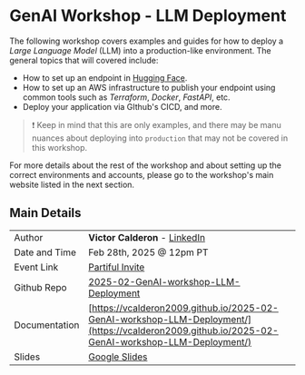 # GenAI Workshop - LLM Deployment

The following workshop covers examples and guides for how to deploy a
*Large Language Model* (LLM) into a production-like environment. The
general topics that will covered include:

- How to set up an endpoint in [Hugging Face](https://huggingface.co/).
- How to set up an AWS infrastructure to publish your endpoint using common
    tools such as *Terraform*, *Docker*, *FastAPI*, etc.
- Deploy your application via GIthub's CICD, and more.


> :exclamation: Keep in mind that this are only examples, and there may be
    manu nuances about deploying into `production` that may not be covered
    in this workshop.

For more details about the rest of the workshop and about setting up
the correct environments and accounts, please go to the workshop's
main website listed in the next section.


## Main Details

|               |                                                                                                                          |
|---------------|--------------------------------------------------------------------------------------------------------------------------|
| Author        | **Victor Calderon** - [LinkedIn](https://www.linkedin.com/in/vcalderon/)                                                 |
| Date and Time | Feb 28th, 2025 @ 12pm PT                                                                                                 |
| Event Link    | [Partiful Invite](https://partiful.com/e/azs3LLkZ0TPzl89mXE7G)                                                           |
| Github Repo   | [2025-02-GenAI-workshop-LLM-Deployment](https://github.com/vcalderon2009/2025-02-GenAI-workshop-LLM-Deployment)          |
| Documentation | [https://vcalderon2009.github.io/2025-02-GenAI-workshop-LLM-Deployment/](https://vcalderon2009.github.io/2025-02-GenAI-workshop-LLM-Deployment/)                                                   |
| Slides        | [Google Slides](https://docs.google.com/presentation/d/1vWKqfVIUt9XfFALTZmrxMgnDlNtTf9Eb7cyaashjTvU/present?usp=sharing) |

